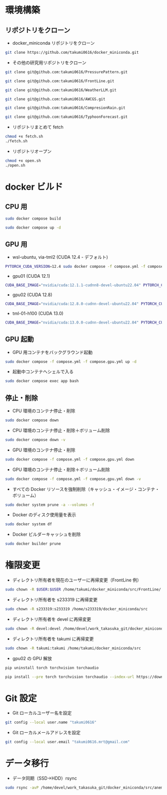 # 環境構築

## リポジトリをクローン

- docker_miniconda リポジトリをクローン

```bash
git clone https://github.com/takumi0616/docker_miniconda.git
```

- その他の研究用リポジトリをクローン

```bash
git clone git@github.com:takumi0616/PressurePattern.git

git clone git@github.com:takumi0616/FrontLine.git

git clone git@github.com:takumi0616/WeatherLLM.git

git clone git@github.com:takumi0616/AWCGS.git

git clone git@github.com:takumi0616/CompresionRain.git

git clone git@github.com:takumi0616/TyphoonForecast.git
```

- リポジトリまとめて fetch

```bash
chmod +x fetch.sh
./fetch.sh
```

- リポジトリオープン

```bash
chmod +x open.sh
./open.sh
```

# docker ビルド

## CPU 用

```bash
sudo docker compose build

sudo docker compose up -d
```

## GPU 用

- wsl-ubuntu, via-tml2 (CUDA 12.4 - デフォルト)

```bash
PYTORCH_CUDA_VERSION=12.4 sudo docker compose -f compose.yml -f compose.gpu.yml build
```

- gpu01 (CUDA 12.1)

```bash
CUDA_BASE_IMAGE="nvidia/cuda:12.1.1-cudnn8-devel-ubuntu22.04" PYTORCH_CUDA_VERSION=12.1 sudo docker compose -f compose.yml -f compose.gpu.yml build
```

- gpu02 (CUDA 12.8)

```bash
CUDA_BASE_IMAGE="nvidia/cuda:12.8.0-cudnn-devel-ubuntu22.04" PYTORCH_CUDA_VERSION=12.8 sudo docker compose -f compose.yml -f compose.gpu.yml build
```

- tml-01-h100 (CUDA 13.0)

```bash
CUDA_BASE_IMAGE="nvidia/cuda:13.0.0-cudnn-devel-ubuntu22.04" PYTORCH_CUDA_VERSION=13.0 sudo docker compose -f compose.yml -f compose.gpu.yml build
```

## GPU 起動

- GPU 用コンテナをバックグラウンド起動

```bash
sudo docker compose -f compose.yml -f compose.gpu.yml up -d
```

- 起動中コンテナへシェルで入る

```bash
sudo docker compose exec app bash
```

## 停止・削除

- CPU 環境のコンテナ停止・削除

```bash
sudo docker compose down
```

- CPU 環境のコンテナ停止・削除＋ボリューム削除

```bash
sudo docker compose down -v
```

- GPU 環境のコンテナ停止・削除

```bash
sudo docker compose -f compose.yml -f compose.gpu.yml down
```

- GPU 環境のコンテナ停止・削除＋ボリューム削除

```bash
sudo docker compose -f compose.yml -f compose.gpu.yml down -v
```

- すべての Docker リソースを強制削除（キャッシュ・イメージ・コンテナ・ボリューム）

```bash
sudo docker system prune -a --volumes -f
```

- Docker のディスク使用量を表示

```bash
sudo docker system df
```

- Docker ビルダーキャッシュを削除

```bash
sudo docker builder prune
```

# 権限変更

- ディレクトリ所有者を現在のユーザーに再帰変更（FrontLine 例）

```bash
sudo chown -R $USER:$USER /home/takumi/docker_miniconda/src/FrontLine/
```

- ディレクトリ所有者を s233319 に再帰変更

```bash
sudo chown -R s233319:s233319 /home/s233319/docker_miniconda/src
```

- ディレクトリ所有者を devel に再帰変更

```bash
sudo chown -R devel:devel /home/devel/work_takasuka_git/docker_miniconda/src
```

- ディレクトリ所有者を takumi に再帰変更

```bash
sudo chown -R takumi:takumi /home/takumi/docker_miniconda/src
```

- gpu02 の GPU 解放

```bash
pip uninstall torch torchvision torchaudio

pip install --pre torch torchvision torchaudio --index-url https://download.pytorch.org/whl/nightly/cu128
```

# Git 設定

- Git ローカルユーザー名を設定

```bash
git config --local user.name "takumi0616"
```

- Git ローカルメールアドレスを設定

```bash
git config --local user.email "takumi0616.mrt@gmail.com"
```

# データ移行

- データ同期（SSD→HDD）rsync

```bash
sudo rsync -avP /home/devel/work_takasuka_git/docker_miniconda/src/anemoi/ /mnt/gpu01C/devel/work_takasuka_git/docker_miniconda/src/anemoi/
```
